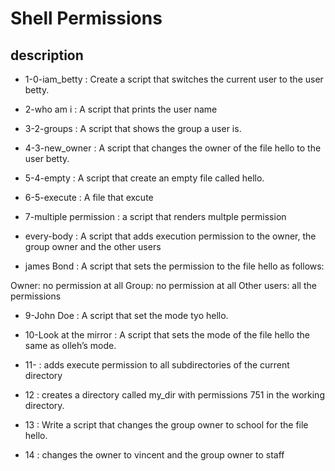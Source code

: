 # Shell Permissions

##  description 

* 1-0-iam_betty : Create a script that switches the current user to the user betty.

* 2-who am i : A script that prints the user name

* 3-2-groups : A script that shows the group a user is.

* 4-3-new_owner : A script that changes the owner of the file hello to the user betty.

* 5-4-empty : A script that create an empty file called hello.

* 6-5-execute : A file that excute

* 7-multiple permission : a script that renders multple permission

* every-body : A script that adds execution permission to the owner, the group owner and the other users

* james Bond : A script that sets the permission to the file hello as follows:

Owner: no permission at all
Group: no permission at all
Other users: all the permissions

* 9-John Doe : A script that set the mode tyo hello.

* 10-Look at the mirror : A script that sets the mode of the file hello the same as olleh’s mode.

* 11- :  adds execute permission to all subdirectories of the current directory

* 12 : creates a directory called my_dir with permissions 751 in the working directory.

* 13 : Write a script that changes the group owner to school for the file hello.

* 14 : changes the owner to vincent and the group owner to staff   
